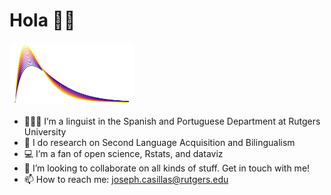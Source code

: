 Hola 👋🏽
=======

<img src="https://raw.githubusercontent.com/jvcasillas/jvcasillas/master/README_files/figure-markdown_strict/image-1.png" alt="a gamma distribution" align="center;" width="200px">

-   🧑🏽‍🔬 I’m a linguist in the Spanish and Portuguese Department at
    Rutgers University
-   🔬 I do research on Second Language Acquisition and Bilingualism
-   💻 I’m a fan of open science, Rstats, and dataviz
-   👯 I’m looking to collaborate on all kinds of stuff. Get in touch
    with me!
-   📫 How to reach me:
    <a href="mailto:joseph.casillas@rutgers.edu" class="email">joseph.casillas@rutgers.edu</a>
